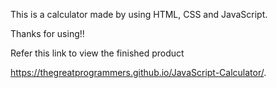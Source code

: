 This is a calculator made by using HTML, CSS and JavaScript.

Thanks for using!!

Refer this link to view the finished product

https://thegreatprogrammers.github.io/JavaScript-Calculator/.
